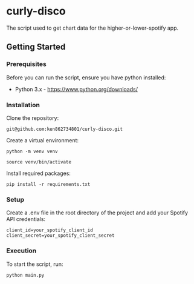 # curly-disco

The script used to get chart data for the higher-or-lower-spotify app. 

## Getting Started

### Prerequisites

Before you can run the script, ensure you have python installed:

-  Python 3.x - https://www.python.org/downloads/

### Installation

Clone the repository:

    git@github.com:ken862734801/curly-disco.git

Create a virtual environment:

    python -m venv venv

    source venv/bin/activate

Install required packages:

    pip install -r requirements.txt

### Setup

Create a .env file in the root directory of the project and add your Spotify API credentials:

    client_id=your_spotify_client_id
    client_secret=your_spotify_client_secret

### Execution

To start the script, run:

    python main.py


